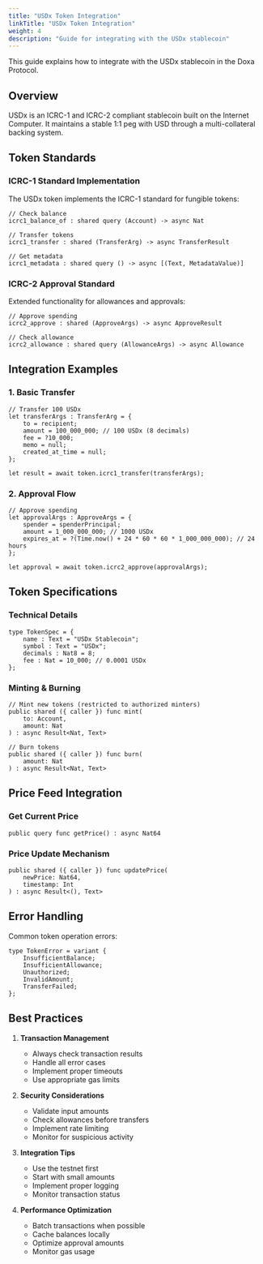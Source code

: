 ```yaml
---
title: "USDx Token Integration"
linkTitle: "USDx Token Integration"
weight: 4
description: "Guide for integrating with the USDx stablecoin"
---
```


This guide explains how to integrate with the USDx stablecoin in the Doxa Protocol.

## Overview

USDx is an ICRC-1 and ICRC-2 compliant stablecoin built on the Internet Computer. It maintains a stable 1:1 peg with USD through a multi-collateral backing system.

## Token Standards

### ICRC-1 Standard Implementation
The USDx token implements the ICRC-1 standard for fungible tokens:

```motoko
// Check balance
icrc1_balance_of : shared query (Account) -> async Nat

// Transfer tokens
icrc1_transfer : shared (TransferArg) -> async TransferResult

// Get metadata
icrc1_metadata : shared query () -> async [(Text, MetadataValue)]
```

### ICRC-2 Approval Standard
Extended functionality for allowances and approvals:

```motoko
// Approve spending
icrc2_approve : shared (ApproveArgs) -> async ApproveResult

// Check allowance
icrc2_allowance : shared query (AllowanceArgs) -> async Allowance
```

## Integration Examples

### 1. Basic Transfer
```motoko
// Transfer 100 USDx
let transferArgs : TransferArg = {
    to = recipient;
    amount = 100_000_000; // 100 USDx (8 decimals)
    fee = ?10_000;
    memo = null;
    created_at_time = null;
};

let result = await token.icrc1_transfer(transferArgs);
```

### 2. Approval Flow
```motoko
// Approve spending
let approvalArgs : ApproveArgs = {
    spender = spenderPrincipal;
    amount = 1_000_000_000; // 1000 USDx
    expires_at = ?(Time.now() + 24 * 60 * 60 * 1_000_000_000); // 24 hours
};

let approval = await token.icrc2_approve(approvalArgs);
```

## Token Specifications

### Technical Details
```motoko
type TokenSpec = {
    name : Text = "USDx Stablecoin";
    symbol : Text = "USDx";
    decimals : Nat8 = 8;
    fee : Nat = 10_000; // 0.0001 USDx
};
```

### Minting & Burning
```motoko
// Mint new tokens (restricted to authorized minters)
public shared ({ caller }) func mint(
    to: Account,
    amount: Nat
) : async Result<Nat, Text>

// Burn tokens
public shared ({ caller }) func burn(
    amount: Nat
) : async Result<Nat, Text>
```

## Price Feed Integration

### Get Current Price
```motoko
public query func getPrice() : async Nat64
```

### Price Update Mechanism
```motoko
public shared ({ caller }) func updatePrice(
    newPrice: Nat64,
    timestamp: Int
) : async Result<(), Text>
```

## Error Handling

Common token operation errors:
```motoko
type TokenError = variant {
    InsufficientBalance;
    InsufficientAllowance;
    Unauthorized;
    InvalidAmount;
    TransferFailed;
};
```

## Best Practices

1. **Transaction Management**
   - Always check transaction results
   - Handle all error cases
   - Implement proper timeouts
   - Use appropriate gas limits

2. **Security Considerations**
   - Validate input amounts
   - Check allowances before transfers
   - Implement rate limiting
   - Monitor for suspicious activity

3. **Integration Tips**
   - Use the testnet first
   - Start with small amounts
   - Implement proper logging
   - Monitor transaction status

4. **Performance Optimization**
   - Batch transactions when possible
   - Cache balances locally
   - Optimize approval amounts
   - Monitor gas usage 